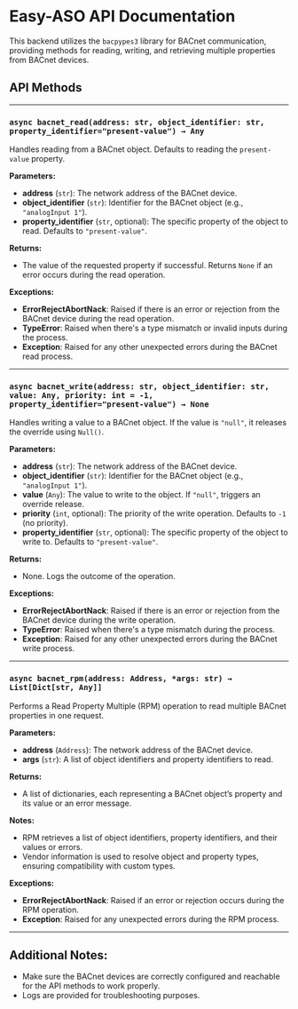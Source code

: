
# Easy-ASO API Documentation

This backend utilizes the `bacpypes3` library for BACnet communication, providing methods for reading, writing, and retrieving multiple properties from BACnet devices.

## API Methods

---

### `async bacnet_read(address: str, object_identifier: str, property_identifier="present-value") → Any`

Handles reading from a BACnet object. Defaults to reading the `present-value` property.

**Parameters:**
- **address** (`str`): The network address of the BACnet device.
- **object_identifier** (`str`): Identifier for the BACnet object (e.g., `"analogInput 1"`).
- **property_identifier** (`str`, optional): The specific property of the object to read. Defaults to `"present-value"`.

**Returns:**
- The value of the requested property if successful. Returns `None` if an error occurs during the read operation.

**Exceptions:**
- **ErrorRejectAbortNack**: Raised if there is an error or rejection from the BACnet device during the read operation.
- **TypeError**: Raised when there's a type mismatch or invalid inputs during the process.
- **Exception**: Raised for any other unexpected errors during the BACnet read process.

---

### `async bacnet_write(address: str, object_identifier: str, value: Any, priority: int = -1, property_identifier="present-value") → None`

Handles writing a value to a BACnet object. If the value is `"null"`, it releases the override using `Null()`.

**Parameters:**
- **address** (`str`): The network address of the BACnet device.
- **object_identifier** (`str`): Identifier for the BACnet object (e.g., `"analogInput 1"`).
- **value** (`Any`): The value to write to the object. If `"null"`, triggers an override release.
- **priority** (`int`, optional): The priority of the write operation. Defaults to `-1` (no priority).
- **property_identifier** (`str`, optional): The specific property of the object to write to. Defaults to `"present-value"`.

**Returns:**
- None. Logs the outcome of the operation.

**Exceptions:**
- **ErrorRejectAbortNack**: Raised if there is an error or rejection from the BACnet device during the write operation.
- **TypeError**: Raised when there's a type mismatch during the process.
- **Exception**: Raised for any other unexpected errors during the BACnet write process.

---

### `async bacnet_rpm(address: Address, *args: str) → List[Dict[str, Any]]`

Performs a Read Property Multiple (RPM) operation to read multiple BACnet properties in one request.

**Parameters:**
- **address** (`Address`): The network address of the BACnet device.
- **args** (`str`): A list of object identifiers and property identifiers to read.

**Returns:**
- A list of dictionaries, each representing a BACnet object’s property and its value or an error message.

**Notes:**
- RPM retrieves a list of object identifiers, property identifiers, and their values or errors.
- Vendor information is used to resolve object and property types, ensuring compatibility with custom types.

**Exceptions:**
- **ErrorRejectAbortNack**: Raised if an error or rejection occurs during the RPM operation.
- **Exception**: Raised for any unexpected errors during the RPM process.

---

## Additional Notes:
- Make sure the BACnet devices are correctly configured and reachable for the API methods to work properly.
- Logs are provided for troubleshooting purposes.
